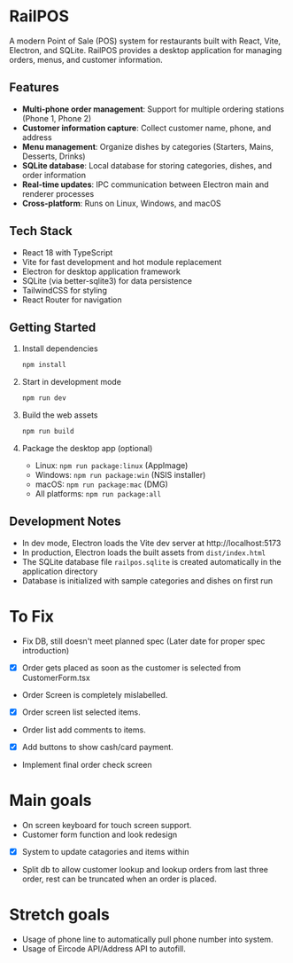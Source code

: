 # RailPOS

A modern Point of Sale (POS) system for restaurants built with React, Vite, Electron, and SQLite. RailPOS provides a desktop application for managing orders, menus, and customer information.

## Features
- **Multi-phone order management**: Support for multiple ordering stations (Phone 1, Phone 2)
- **Customer information capture**: Collect customer name, phone, and address
- **Menu management**: Organize dishes by categories (Starters, Mains, Desserts, Drinks)
- **SQLite database**: Local database for storing categories, dishes, and order information
- **Real-time updates**: IPC communication between Electron main and renderer processes
- **Cross-platform**: Runs on Linux, Windows, and macOS

## Tech Stack
- React 18 with TypeScript
- Vite for fast development and hot module replacement
- Electron for desktop application framework
- SQLite (via better-sqlite3) for data persistence
- TailwindCSS for styling
- React Router for navigation

## Getting Started
1. Install dependencies
   ```bash
   npm install
   ```

2. Start in development mode
   ```bash
   npm run dev
   ```

3. Build the web assets
   ```bash
   npm run build
   ```

4. Package the desktop app (optional)
   - Linux: `npm run package:linux` (AppImage)
   - Windows: `npm run package:win` (NSIS installer)
   - macOS: `npm run package:mac` (DMG)
   - All platforms: `npm run package:all`

## Development Notes
- In dev mode, Electron loads the Vite dev server at http://localhost:5173
- In production, Electron loads the built assets from `dist/index.html`
- The SQLite database file `railpos.sqlite` is created automatically in the application directory
- Database is initialized with sample categories and dishes on first run

# To Fix
- Fix DB, still doesn't meet planned spec (Later date for proper spec introduction)
- [x] Order gets placed as soon as the customer is selected from CustomerForm.tsx
- Order Screen is completely mislabelled.
- [x] Order screen list selected items.
- Order list add comments to items.
- [x] Add buttons to show cash/card payment.
- Implement final order check screen

# Main goals
- On screen keyboard for touch screen support.
- Customer form function and look redesign
- [x] System to update catagories and items within
- Split db to allow customer lookup and lookup orders from last three order, rest can be truncated when an order is placed.

# Stretch goals
- Usage of phone line to automatically pull phone number into system.
- Usage of Eircode API/Address API to autofill.